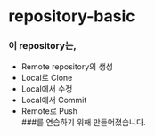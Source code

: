 # repository-basic

### 이 repository는,
* Remote repository의 생성
* Local로 Clone
* Local에서 수정
* Local에서 Commit
* Remote로 Push  
###를 연습하기 위해 만들어졌습니다.
